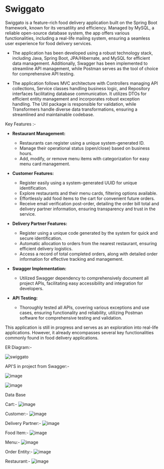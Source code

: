 # Swiggato

Swiggato is a feature-rich food delivery application built on the Spring Boot framework, known for its versatility and efficiency. Managed by MySQL, a reliable open-source database system, the app offers various functionalities, including a real-life mailing system, ensuring a seamless user experience for food delivery services.

*  The application has been developed using a robust technology stack, including Java, Spring Boot, JPA/Hibernate, and MySQL for efficient data management. Additionally, Swagger has been implemented to streamline API management, while Postman serves as the tool of choice for comprehensive API testing.

*  The application follows MVC architecture with Controllers managing API collections, Service classes handling business logic, and Repository interfaces facilitating database communication. It utilizes DTOs for efficient entity management and incorporates robust exception handling. The Util package is responsible for validation, while Transformers handle diverse data transformations, ensuring a streamlined and maintainable codebase.

Key Features :-
- **Restaurant Management:**
  - Restaurants can register using a unique system-generated ID.
  - Manage their operational status (open/close) based on business hours.
  - Add, modify, or remove menu items with categorization for easy menu card management.
    
- **Customer Features:**
  - Register easily using a system-generated UUID for unique identification.
  - Explore restaurants and their menu cards, filtering options available.
  - Effortlessly add food items to the cart for convenient future orders.
  - Receive email verification post-order, detailing the order bill total and delivery partner information, ensuring transparency and trust in the service.

- **Delivery Partner Features:**
  - Register using a unique code generated by the system for quick and secure identification.
  - Automatic allocation to orders from the nearest restaurant, ensuring efficient delivery logistics.
  - Access a record of total completed orders, along with detailed order information for effective tracking and management.

- **Swagger Implementation:**
  - Utilized Swagger dependency to comprehensively document all project APIs, facilitating easy accessibility and integration for developers.
 
- **API Testing:**
  - Thoroughly tested all APIs, covering various exceptions and use cases, ensuring functionality and reliability, utilizing Postman software for comprehensive testing and validation.

This application is still in progress and serves as an exploration into real-life applications. However, it already encompasses several key functionalities commonly found in food delivery applications.



ER Diagram:-

![swiggato](https://github.com/mavi207/Swiggato/assets/136497987/ca7d5c69-ab71-44b0-ac23-29c56778d3b2)



API'S in project from Swagger:-

![image](https://github.com/mavi207/Swiggato/assets/136497987/dc11b943-cf98-49cd-aad8-bb03d852667e)

![image](https://github.com/mavi207/Swiggato/assets/136497987/3ac78c55-4b38-4993-8727-1e2aed859b2b)


Data Base

Cart:-
![image](https://github.com/mavi207/Swiggato/assets/136497987/92558f11-cc3f-4b70-8f89-2b66e866bf55)


Customer:-
![image](https://github.com/mavi207/Swiggato/assets/136497987/e40a3a25-be3a-487e-88f8-7b33628055a1)

Delivery Partner:-
![image](https://github.com/mavi207/Swiggato/assets/136497987/af52a821-e771-4435-adb7-2ccddf32e94b)

Food Item:-
![image](https://github.com/mavi207/Swiggato/assets/136497987/e93efc92-6741-455d-af8d-3b8dd631ef3c)

Menu:-
![image](https://github.com/mavi207/Swiggato/assets/136497987/de90d53d-e9da-4d6e-8353-1f93fe9dbe0e)

Order Entity:-
![image](https://github.com/mavi207/Swiggato/assets/136497987/23519648-2b50-4c7f-a00f-a7d8a42d50e5)

Restaurant:-
![image](https://github.com/mavi207/Swiggato/assets/136497987/702fadfa-9e47-43d8-beef-7bbd67ec76c4)

